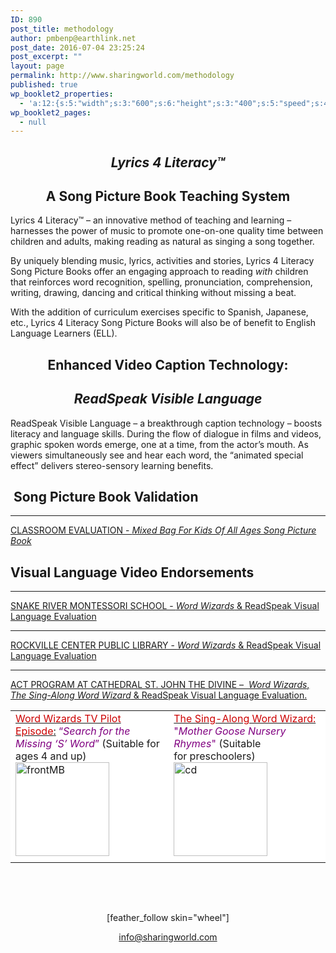 ```yaml
---
ID: 890
post_title: methodology
author: pmbenp@earthlink.net
post_date: 2016-07-04 23:25:24
post_excerpt: ""
layout: page
permalink: http://www.sharingworld.com/methodology
published: true
wp_booklet2_properties:
  - 'a:12:{s:5:"width";s:3:"600";s:6:"height";s:3:"400";s:5:"speed";s:4:"1000";s:5:"delay";s:4:"5000";s:9:"direction";s:3:"LTR";s:14:"arrows_enabled";b:0;s:20:"page_numbers_enabled";b:1;s:14:"cover_behavior";s:4:"open";s:7:"padding";s:2:"10";s:18:"thumbnails_enabled";b:0;s:13:"popup_enabled";s:0:"";s:5:"theme";s:7:"default";}'
wp_booklet2_pages:
  - null
---
```

<h2 style="text-align: center;"><em>Lyrics 4 Literacy™</em></h2>
<h2 style="text-align: center;"><!--block-->A Song Picture Book Teaching System</h2>
Lyrics 4 Literacy™ – an innovative method of teaching and learning – harnesses the power of music to promote one-on-one quality time between children and adults, making reading as natural as singing a song together.

By uniquely blending music, lyrics, activities and stories, Lyrics 4 Literacy Song Picture Books offer an engaging approach to reading <em>with</em> children that reinforces word recognition, spelling, pronunciation, comprehension, writing, drawing, dancing and critical thinking without missing a beat.

With the addition of curriculum exercises specific to Spanish, Japanese, etc., Lyrics 4 Literacy Song Picture Books will also be of benefit to English Language Learners (ELL).
<h2 style="text-align: center;">Enhanced Video Caption Technology:</h2>
<h2 style="text-align: center;"><em>ReadSpeak Visible Language</em></h2>
ReadSpeak Visible Language – a breakthrough caption technology – boosts literacy and language skills. During the flow of dialogue in films and videos, graphic spoken words emerge, one at a time, from the actor’s mouth. As viewers simultaneously see and hear each word, the “animated special effect” delivers stereo-sensory learning benefits.
<h2 class="text-center"> <strong>Song Picture Book Validation</strong></h2>

<hr />
<p style="text-align: left;"><a href="http://www.sharingworld.com/wp-content/uploads/2016/03/Classroom-Evaluation.pdf" target="_blank">CLASSROOM EVALUATION - <em>Mixed Bag For Kids Of All Ages Song Picture Book</em></a></p>

<h2></h2>
<h2><strong>Visual Language Video Endorsements</strong></h2>

<hr />
<p style="text-align: left;"><a href="http://www.sharingworld.com/wp-content/uploads/2016/02/validation_snake_river.pdf" target="_blank">SNAKE RIVER MONTESSORI SCHOOL - <em>Word Wizards</em> &amp; ReadSpeak Visual Language Evaluation</a></p>


<hr />
<p style="text-align: left;"><a href="http://www.sharingworld.com/wp-content/uploads/2016/03/RockvilleCenterPL.pdf" target="_blank">ROCKVILLE CENTER PUBLIC LIBRARY - <em>Word Wizards</em> &amp; ReadSpeak Visual Language Evaluation</a></p>


<hr />
<p style="text-align: left;"><a href="http://www.sharingworld.com/wp-content/uploads/2017/06/SCAN.pdf" target="_blank">ACT PROGRAM AT CATHEDRAL ST. JOHN THE DIVINE –  <em>Word Wizards</em>, <em>The Sing-Along Word Wizard</em> &amp; ReadSpeak Visual Language Evaluation.</a></p>
<p style="text-align: left;"></p>

<table style="margin-bottom: 0px; height: 309px;" width="722">
<tbody>
<tr style="margin-bottom: 0;">
<td style="background-color: #fff; border: 0; margin: 0;"><a href="http://www.sharingworld.com/product/word-wizards-tv-pilot-episode-search-for-the-missing-s-word" target="_blank"><span style="color: #cc0000; font-size: 16px;">Word Wizards TV Pilot Episode</span>:</a>
<span style="color: #800080;">“<em>Search for the Missing ‘S’ Word</em>”</span>
(Suitable for ages 4 and up)
<a href="http://www.sharingworld.com/product/word-wizards-tv-pilot-episode-search-for-the-missing-s-word"><img class="aligncenter size-thumbnail wp-image-178" src="http://www.sharingworld.com/wp-content/uploads/2016/02/mb-image-150x150.jpg" alt="frontMB" width="150" height="150" /></a><a href="http://www.sharingworld.com/product/word-wizards-tv-pilot-episode-search-for-the-missing-s-word"><img src="http://www.sharingworld.com/wp-content/uploads/2016/02/add-cart-e1464143165363.png" alt="" /></a></td>
<td style="background-color: #ffffff; border: 0;"><a href="http://www.sharingworld.com/product/the-sing-along-word-wizard-mother-goose-nursery-rhymes" target="_blank"><span style="color: #cc0000; font-size: 16px;">The Sing-Along Word Wizard:</span></a>
<span style="color: #800080;">"<em>Mother Goose Nursery Rhymes</em>"</span>
(Suitable for preschoolers)
<a href="http://www.sharingworld.com/product/the-sing-along-word-wizard-mother-goose-nursery-rhymes"><img class="aligncenter size-thumbnail wp-image-71" src="http://www.sharingworld.com/wp-content/uploads/2016/02/MG-image-150x150.jpg" alt="cd" width="150" height="150" /></a><a href="http://www.sharingworld.com/product/activities-color-with-me-word-games"><img src="http://www.sharingworld.com/wp-content/uploads/2016/02/add-cart-e1464143165363.png" alt="" /></a></td>
</tr>
<tr style="margin-bottom: 0;">
<td style="background-color: #ffffff; border: 0;"></td>
<td style="background-color: #ffffff; border: 0; margin: 0;"></td>
</tr>
</tbody>
</table>
<p style="text-align: center;">[feather_follow skin="wheel"]</p>
<p style="text-align: center;"><a href="mailto:info@sharingworld.com">info@sharingworld.com</a></p>